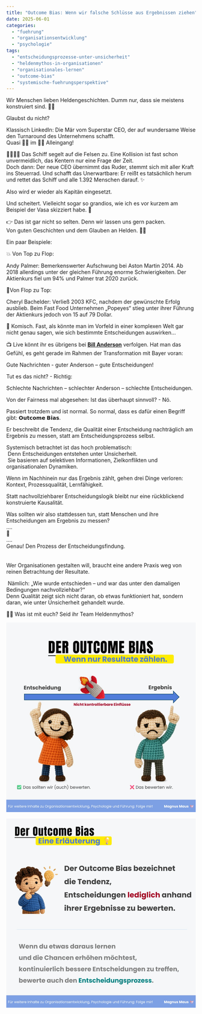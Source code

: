 ```yaml
---
title: "Outcome Bias: Wenn wir falsche Schlüsse aus Ergebnissen ziehen"
date: 2025-06-01
categories: 
  - "fuehrung"
  - "organisationsentwicklung"
  - "psychologie"
tags: 
  - "entscheidungsprozesse-unter-unsicherheit"
  - "heldenmythos-in-organisationen"
  - "organisationales-lernen"
  - "outcome-bias"
  - "systemische-fuehrungsperspektive"
---
```


Wir Menschen lieben Heldengeschichten. Dumm nur, dass sie meistens konstruiert sind. 🤷🏻  
  
Glaubst du nicht?  
  
Klassisch LinkedIn: Die Mär vom Superstar CEO, der auf wundersame Weise den Turnaround des Unternehmens schafft.  
Quasi 👏🏻 im 👏🏻 Alleingang!  
  
  
📖👴🏻💬 Das Schiff segelt auf die Felsen zu. Eine Kollision ist fast schon unvermeidlich, das Kentern nur eine Frage der Zeit.  
Doch dann: Der neue CEO übernimmt das Ruder, stemmt sich mit aller Kraft ins Steuerrad. Und schafft das Unerwartbare: Er reißt es tatsächlich herum und rettet das Schiff und alle 1.392 Menschen darauf. ✨  
  
Also wird er wieder als Kapitän eingesetzt.  
  
Und scheitert. Vielleicht sogar so grandios, wie ich es vor kurzem am Beispiel der Vasa skizziert habe. 🌊  
  
👉 Das ist gar nicht so selten. Denn wir lassen uns gern packen.  
Von guten Geschichten und dem Glauben an Helden. 🦸🏻  
  
  
Ein paar Beispiele:  
  
💥 Von Top zu Flop:  
  
Andy Palmer: Bemerkenswerter Aufschwung bei Aston Martin 2014. 
Ab 2018 allerdings unter der gleichen Führung enorme Schwierigkeiten. Der Aktienkurs fiel um 94% und Palmer trat 2020 zurück.  
  
  
💫Von Flop zu Top:  
  
Cheryl Bachelder: Verließ 2003 KFC, nachdem der gewünschte Erfolg ausblieb. Beim Fast Food Unternehmen „Popeyes“ stieg unter ihrer Führung der Aktienkurs jedoch von 15 auf 79 Dollar.  
  
  
🤔 Komisch. Fast, als könnte man im Vorfeld in einer komplexen Welt gar nicht genau sagen, wie sich bestimmte Entscheidungen auswirken…  
  
📺 Live könnt ihr es übrigens bei [**Bill Anderson**](https://www.linkedin.com/in/servinglifescience/) verfolgen. Hat man das Gefühl, es geht gerade im Rahmen der Transformation mit Bayer voran:  
  
Gute Nachrichten - guter Anderson – gute Entscheidungen!  
  
Tut es das nicht? - Richtig:  
  
Schlechte Nachrichten – schlechter Anderson – schlechte Entscheidungen.  
  
  
Von der Fairness mal abgesehen: Ist das überhaupt sinnvoll? - Nö.  
  
Passiert trotzdem und ist normal. So normal, dass es dafür einen Begriff gibt: 𝗢𝘂𝘁𝗰𝗼𝗺𝗲 𝗕𝗶𝗮𝘀.  
  
Er beschreibt die Tendenz, die Qualität einer Entscheidung nachträglich am Ergebnis zu messen, statt am Entscheidungsprozess selbst.  
  
Systemisch betrachtet ist das hoch problematisch:  
 Denn Entscheidungen entstehen unter Unsicherheit.  
 Sie basieren auf selektiven Informationen, Zielkonflikten und organisationalen Dynamiken.  
  
Wenn im Nachhinein nur das Ergebnis zählt, gehen drei Dinge verloren:  
Kontext, Prozessqualität, Lernfähigkeit.  
  
Statt nachvollziehbarer Entscheidungslogik bleibt nur eine rückblickend konstruierte Kausalität.  
  
  
Was sollten wir also stattdessen tun, statt Menschen und ihre Entscheidungen am Ergebnis zu messen?  
….  
🥁  
….  
Genau! Den Prozess der Entscheidungsfindung.  
   
   
Wer Organisationen gestalten will, braucht eine andere Praxis weg von reinen Betrachtung der Resultate.  
  
 Nämlich: „Wie wurde entschieden – und war das unter den damaligen Bedingungen nachvollziehbar?“  
Denn Qualität zeigt sich nicht daran, ob etwas funktioniert hat, sondern daran, wie unter Unsicherheit gehandelt wurde.  
  
  
🧠💬 Was ist mit euch? Seid ihr Team Heldenmythos?

![](images/image-11.png)

![](images/image-12.png)
